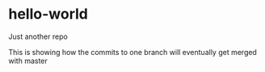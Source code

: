 # hello-world
Just another repo

This is showing how the commits to one branch will eventually get merged with master
